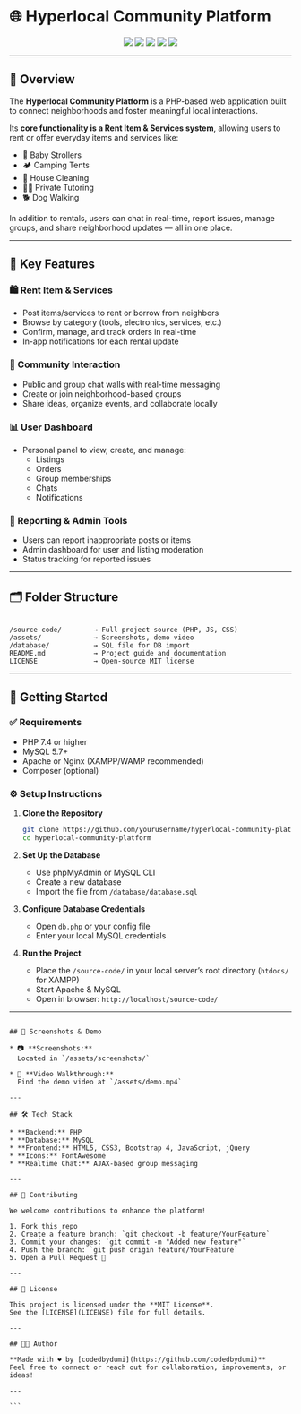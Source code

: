 
# 🌐 Hyperlocal Community Platform

<p align="center">
  <img src="https://img.shields.io/badge/PHP-7.4+-8892BF.svg?style=flat&logo=php">
  <img src="https://img.shields.io/badge/MySQL-5.7+-00758F.svg?style=flat&logo=mysql">
  <img src="https://img.shields.io/badge/License-MIT-yellow.svg">
  <img src="https://img.shields.io/badge/Status-Active-brightgreen.svg">
  <img src="https://img.shields.io/badge/Made%20with-%E2%9D%A4-red">
</p>

---

## 📖 Overview

The **Hyperlocal Community Platform** is a PHP-based web application built to connect neighborhoods and foster meaningful local interactions. 

Its **core functionality is a Rent Item & Services system**, allowing users to rent or offer everyday items and services like:
- 🍼 Baby Strollers  
- 🏕️ Camping Tents  
- 🧹 House Cleaning  
- 🧑‍🏫 Private Tutoring  
- 🐕 Dog Walking  

In addition to rentals, users can chat in real-time, report issues, manage groups, and share neighborhood updates — all in one place.

---

## 🌟 Key Features

### 🛍️ Rent Item & Services
- Post items/services to rent or borrow from neighbors
- Browse by category (tools, electronics, services, etc.)
- Confirm, manage, and track orders in real-time
- In-app notifications for each rental update

### 💬 Community Interaction
- Public and group chat walls with real-time messaging
- Create or join neighborhood-based groups
- Share ideas, organize events, and collaborate locally

### 📊 User Dashboard
- Personal panel to view, create, and manage:
  - Listings  
  - Orders  
  - Group memberships  
  - Chats  
  - Notifications

### 🧾 Reporting & Admin Tools
- Users can report inappropriate posts or items
- Admin dashboard for user and listing moderation
- Status tracking for reported issues

---

## 🗂️ Folder Structure

```

/source-code/        → Full project source (PHP, JS, CSS)
/assets/             → Screenshots, demo video
/database/           → SQL file for DB import
README.md            → Project guide and documentation
LICENSE              → Open-source MIT license

````

---

## 🚀 Getting Started

### ✅ Requirements
- PHP 7.4 or higher  
- MySQL 5.7+  
- Apache or Nginx (XAMPP/WAMP recommended)  
- Composer (optional)

### ⚙️ Setup Instructions

1. **Clone the Repository**
   ```bash
   git clone https://github.com/yourusername/hyperlocal-community-platform.git
   cd hyperlocal-community-platform

2. **Set Up the Database**

   * Use phpMyAdmin or MySQL CLI
   * Create a new database
   * Import the file from `/database/database.sql`

3. **Configure Database Credentials**

   * Open `db.php` or your config file
   * Enter your local MySQL credentials

4. **Run the Project**

   * Place the `/source-code/` in your local server’s root directory (`htdocs/` for XAMPP)
   * Start Apache & MySQL
   * Open in browser:
     `http://localhost/source-code/`

---
````

## 📸 Screenshots & Demo

* 📷 **Screenshots:**
  Located in `/assets/screenshots/`

* 🎥 **Video Walkthrough:**
  Find the demo video at `/assets/demo.mp4`

---

## 🛠️ Tech Stack

* **Backend:** PHP
* **Database:** MySQL
* **Frontend:** HTML5, CSS3, Bootstrap 4, JavaScript, jQuery
* **Icons:** FontAwesome
* **Realtime Chat:** AJAX-based group messaging

---

## 🤝 Contributing

We welcome contributions to enhance the platform!

1. Fork this repo
2. Create a feature branch: `git checkout -b feature/YourFeature`
3. Commit your changes: `git commit -m "Added new feature"`
4. Push the branch: `git push origin feature/YourFeature`
5. Open a Pull Request 🚀

---

## 📄 License

This project is licensed under the **MIT License**.
See the [LICENSE](LICENSE) file for full details.

---

## 👨‍💻 Author

**Made with ❤️ by [codedbydumi](https://github.com/codedbydumi)**
Feel free to connect or reach out for collaboration, improvements, or ideas!

---

```


